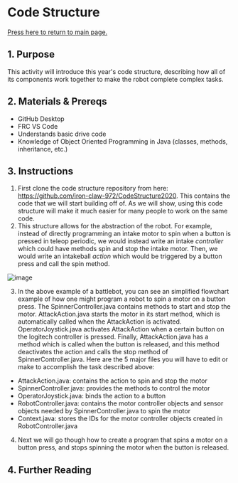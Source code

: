 # Code Structure

[Press here to return to main page.](https://github.com/iron-claw-972/Curriculum2020)

## 1. Purpose

This activity will introduce this year's code structure, describing how all of its components work together to make the robot complete complex tasks.

## 2. Materials & Prereqs

- GitHub Desktop
- FRC VS Code
- Understands basic drive code
- Knowledge of Object Oriented Programming in Java (classes, methods, inheritance, etc.)

## 3. Instructions

1. First clone the code structure repository from here: https://github.com/iron-claw-972/CodeStructure2020. This contains the code that we will start building off of. As we will show, using this code structure will make it much easier for many people to work on the same code.
2. This structure allows for the abstraction of the robot. For example, instead of directly programming an intake motor to spin when a button is pressed in teleop periodic, we would instead write an intake _controller_ which could have methods spin and stop the intake motor. Then, we would write an intakeball _action_ which would be triggered by a button press and call the spin method.

![image](https://github.com/iron-claw-972/Curriculum2020/blob/master/images/battlebot.png)

3. In the above example of a battlebot, you can see an simplified flowchart example of how one might program a robot to spin a motor on a button press. The SpinnerController.java contains methods to start and stop the motor. AttackAction.java starts the motor in its start method, which is automatically called when the AttackAction is activated. OperatorJoystick.java activates AttackAction when a certain button on the logitech controller is pressed. Finally, AttackAction.java has a method which is called when the button is released, and this method deactivates the action and calls the stop method of SpinnerController.java. Here are the 5 major files you will have to edit or make to accomplish the task described above: 

- AttackAction.java: contains the action to spin and stop the motor
- SpinnerController.java: provides the methods to control the motor
- OperatorJoystick.java: binds the action to a button
- RobotController.java: contains the motor controller objects and sensor objects needed by SpinnerController.java to spin the motor
- Context.java: stores the IDs for the motor controller objects created in RobotController.java

4. Next we will go though how to create a program that spins a motor on a button press, and stops spinning the motor when the button is released.
## 4. Further Reading
